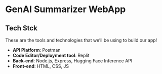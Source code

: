 # GenAI Summarizer WebApp

## Tech Stck
These are the tools and technologies that we’ll be using to build our app!

- **API Platform**: Postman
- **Code Editor/Deployment tool**: Replit
- **Back-end**: Node.js, Express, Hugging Face Inference API
- **Front-end**: HTML, CSS, JS
